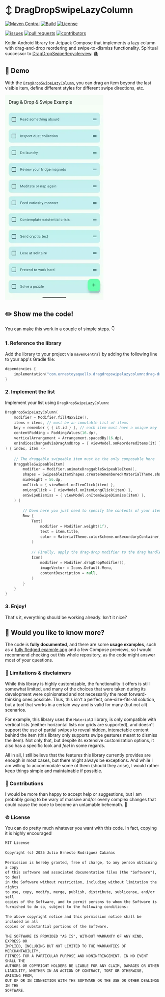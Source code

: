 # ↕️ DragDropSwipeLazyColumn

[![Maven Central](https://img.shields.io/maven-central/v/com.ernestoyaquello.dragdropswipelazycolumn/drag-drop-swipe-lazycolumn)](https://mvnrepository.com/artifact/com.ernestoyaquello.dragdropswipelazycolumn/drag-drop-swipe-lazycolumn)
[![Build](https://github.com/ernestoyaquello/DragDropSwipeLazyColumn/actions/workflows/ci.yml/badge.svg)](https://github.com/ernestoyaquello/DragDropSwipeLazyColumn/actions/workflows/ci.yml)
[![License](https://img.shields.io/github/license/ernestoyaquello/DragDropSwipeLazyColumn)](https://opensource.org/license/mit/)

[![issues](https://img.shields.io/github/issues/ernestoyaquello/DragDropSwipeLazyColumn)](https://github.com/ernestoyaquello/DragDropSwipeLazyColumn/issues)
[![pull requests](https://img.shields.io/github/issues-pr/ernestoyaquello/DragDropSwipeLazyColumn)](https://github.com/ernestoyaquello/DragDropSwipeLazyColumn/pulls)
[![contributors](https://img.shields.io/github/contributors/ernestoyaquello/DragDropSwipeLazyColumn)](https://github.com/ernestoyaquello/DragDropSwipeLazyColumn/graphs/contributors)

Kotlin Android library for Jetpack Compose that implements a lazy column with drag-and-drop reordering and swipe-to-dismiss functionality. Spiritual successor to [DragDropSwipeRecyclerview](https://github.com/ernestoyaquello/DragDropSwipeRecyclerview). 🪦

## 🎥 Demo

With the [`DragDropSwipeLazyColumn`](https://github.com/ernestoyaquello/DragDropSwipeLazyColumn/blob/main/drag-drop-swipe-lazycolumn/src/main/java/com/ernestoyaquello/dragdropswipelazycolumn/DragDropSwipeLazyColumn.kt), you can drag an item beyond the last visible item, define different styles for different swipe directions, etc.

![Animated image as a demo for the `DragDropSwipeLazyColumn`](drag-drop-swipe-lazycolumn-demo.webp)

## ✏️ Show me the code!

You can make this work in a couple of simple steps. 👇

### 1. Reference the library

Add the library to your project via `mavenCentral` by adding the following line to your app's Gradle file:

```kotlin
dependencies {
    implementation("com.ernestoyaquello.dragdropswipelazycolumn:drag-drop-swipe-lazycolumn:0.9.0")
}
```

### 2. Implement the list

Implement your list using `DragDropSwipeLazyColumn`:

```kotlin
DragDropSwipeLazyColumn(
    modifier = Modifier.fillMaxSize(),
    items = items, // must be an immutable list of items
    key = remember { { it.id } }, // each item must have a unique key
    contentPadding = PaddingValues(16.dp),
    verticalArrangement = Arrangement.spacedBy(16.dp),
    onIndicesChangedViaDragAndDrop = { viewModel.onReorderedItems(it) },
) { index, item ->

    // The draggable swipeable item must be the only composable here
    DraggableSwipeableItem(
        modifier = Modifier.animateDraggableSwipeableItem(),
        shapes = SwipeableItemShapes.createRemembered(MaterialTheme.shapes.medium),
        minHeight = 56.dp,
        onClick = { viewModel.onItemClick(item) },
        onLongClick = { viewModel.onItemLongClick(item) },
        onSwipeDismiss = { viewModel.onItemSwipeDismiss(item) },
    ) {

        // Down here you just need to specify the contents of your item
        Row {
            Text(
                modifier = Modifier.weight(1f),
                text = item.title,
                color = MaterialTheme.colorScheme.onSecondaryContainer,
            )

            // Finally, apply the drag-drop modifier to the drag handle icon
            Icon(
                modifier = Modifier.dragDropModifier(),
                imageVector = Icons.Default.Menu,
                contentDescription = null,
            )
        }
    }
}
```

### 3. Enjoy!

That's it, everything should be working already. Isn't it nice?

## 🤔 Would you like to know more?

The code is **fully documented**, and there are some **usage examples**, such as a [fully fledged example app](https://github.com/ernestoyaquello/DragDropSwipeLazyColumn/tree/main/app) and a few Compose previews, so I would recommend checking out this whole repository, as the code might answer most of your questions.

### 📝 Limitations & disclaimers

While this library is highly customizable, the functionality it offers is still somewhat limited, and many of the choices that were taken during its development were opinionated and not necessarily the most forward-thinking ones possible. Thus, this isn't a perfect, one-size-fits-all solution, but a tool that works in a certain way and is valid for many (but not all) scenarios.

For example, this library uses the `Material3` library, is only compatible with vertical lists (neither horizontal lists nor grids are supported), and doesn't support the use of partial swipes to reveal hidden, interactable content behind the item (this library only supports swipe gestures meant to dismiss the item). Not only that, but despite its extensive customization options, it also has a specific look and *feel* in some regards.

All in all, I still believe that the features this library currently provides are enough in most cases, but there might always be exceptions. And while I am willing to accommodate some of them (should they arise), I would rather keep things simple and maintainable if possible.

### 🤝 Contributions

I would be more than happy to accept help or suggestions, but I am probably going to be wary of massive and/or overly complex changes that could cause the code to become an untamable behemoth. 🙈

### ©️ License

You can do pretty much whatever you want with this code. In fact, copying it is highly encouraged!

```
MIT License

Copyright (c) 2025 Julio Ernesto Rodríguez Cabañas

Permission is hereby granted, free of charge, to any person obtaining a copy
of this software and associated documentation files (the "Software"), to deal
in the Software without restriction, including without limitation the rights
to use, copy, modify, merge, publish, distribute, sublicense, and/or sell
copies of the Software, and to permit persons to whom the Software is
furnished to do so, subject to the following conditions:

The above copyright notice and this permission notice shall be included in all
copies or substantial portions of the Software.

THE SOFTWARE IS PROVIDED "AS IS", WITHOUT WARRANTY OF ANY KIND, EXPRESS OR
IMPLIED, INCLUDING BUT NOT LIMITED TO THE WARRANTIES OF MERCHANTABILITY,
FITNESS FOR A PARTICULAR PURPOSE AND NONINFRINGEMENT. IN NO EVENT SHALL THE
AUTHORS OR COPYRIGHT HOLDERS BE LIABLE FOR ANY CLAIM, DAMAGES OR OTHER
LIABILITY, WHETHER IN AN ACTION OF CONTRACT, TORT OR OTHERWISE, ARISING FROM,
OUT OF OR IN CONNECTION WITH THE SOFTWARE OR THE USE OR OTHER DEALINGS IN THE
SOFTWARE.
```
